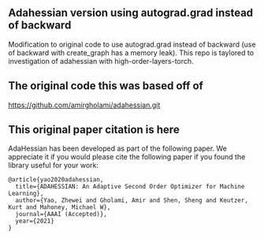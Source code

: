 ## Adahessian version using autograd.grad instead of backward
Modification to original code to use autograd.grad instead of backward (use of backward with create_graph has a memory leak).
This repo is taylored to investigation of adahessian with high-order-layers-torch.

## The original code this was based off of 

https://github.com/amirgholami/adahessian.git


## This original paper citation is here
AdaHessian has been developed as part of the following paper. We appreciate it if you would please cite the following paper if you found the library useful for your work:

```text
@article{yao2020adahessian,
  title={ADAHESSIAN: An Adaptive Second Order Optimizer for Machine Learning},
  author={Yao, Zhewei and Gholami, Amir and Shen, Sheng and Keutzer, Kurt and Mahoney, Michael W},
  journal={AAAI (Accepted)},
  year={2021}
}
```
